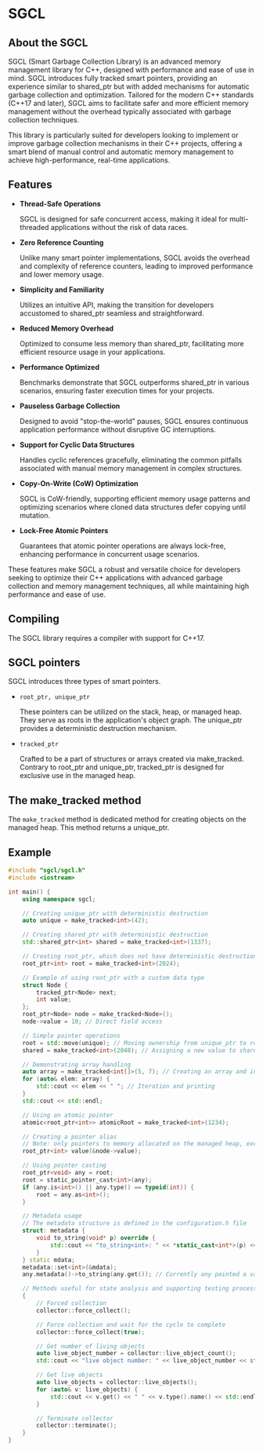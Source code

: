 # SGCL
## About the SGCL
SGCL (Smart Garbage Collection Library) is an advanced memory management library for C++, designed with performance and ease of use in mind. SGCL introduces fully tracked smart pointers, providing an experience similar to shared_ptr but with added mechanisms for automatic garbage collection and optimization. Tailored for the modern C++ standards (C++17 and later), SGCL aims to facilitate safer and more efficient memory management without the overhead typically associated with garbage collection techniques.

This library is particularly suited for developers looking to implement or improve garbage collection mechanisms in their C++ projects, offering a smart blend of manual control and automatic memory management to achieve high-performance, real-time applications.
## Features
- **Thread-Safe Operations** 

    SGCL is designed for safe concurrent access, making it ideal for multi-threaded applications without the risk of data races.

- **Zero Reference Counting** 
    
    Unlike many smart pointer implementations, SGCL avoids the overhead and complexity of reference counters, leading to improved performance and lower memory usage.

- **Simplicity and Familiarity** 
    
    Utilizes an intuitive API, making the transition for developers accustomed to shared_ptr seamless and straightforward.

- **Reduced Memory Overhead** 

    Optimized to consume less memory than shared_ptr, facilitating more efficient resource usage in your applications.

- **Performance Optimized** 

    Benchmarks demonstrate that SGCL outperforms shared_ptr in various scenarios, ensuring faster execution times for your projects.

- **Pauseless Garbage Collection** 

    Designed to avoid "stop-the-world" pauses, SGCL ensures continuous application performance without disruptive GC interruptions.

- **Support for Cyclic Data Structures** 

    Handles cyclic references gracefully, eliminating the common pitfalls associated with manual memory management in complex structures.

- **Copy-On-Write (CoW) Optimization** 

    SGCL is CoW-friendly, supporting efficient memory usage patterns and optimizing scenarios where cloned data structures defer copying until mutation.

- **Lock-Free Atomic Pointers**

    Guarantees that atomic pointer operations are always lock-free, enhancing performance in concurrent usage scenarios.

These features make SGCL a robust and versatile choice for developers seeking to optimize their C++ applications with advanced garbage collection and memory management techniques, all while maintaining high performance and ease of use.
## Compiling
The SGCL library requires a compiler with support for C++17.
## SGCL pointers
SGCL introduces three types of smart pointers.

- `root_ptr, unique_ptr`

    These pointers can be utilized on the stack, heap, or managed heap. They serve as roots in the application's object graph. The unique_ptr provides a deterministic destruction mechanism.

- `tracked_ptr` 

    Crafted to be a part of structures or arrays created via make_tracked. Contrary to root_ptr and unique_ptr, tracked_ptr is designed for exclusive use in the managed heap.

## The make_tracked method
The `make_tracked` method is dedicated method for creating objects on the managed heap. This method returns a unique_ptr.
## Example
```cpp
#include "sgcl/sgcl.h"
#include <iostream>

int main() {
    using namespace sgcl;

    // Creating unique_ptr with deterministic destruction
    auto unique = make_tracked<int>(42);

    // Creating shared_ptr with deterministic destruction
    std::shared_ptr<int> shared = make_tracked<int>(1337);

    // Creating root_ptr, which does not have deterministic destruction (managed by GC)
    root_ptr<int> root = make_tracked<int>(2024);

    // Example of using root_ptr with a custom data type
    struct Node {
        tracked_ptr<Node> next;
        int value;
    };
    root_ptr<Node> node = make_tracked<Node>();
    node->value = 10; // Direct field access

    // Simple pointer operations
    root = std::move(unique); // Moving ownership from unique_ptr to root_ptr
    shared = make_tracked<int>(2048); // Assigning a new value to shared_ptr

    // Demonstrating array handling
    auto array = make_tracked<int[]>(5, 7); // Creating an array and initialization
    for (auto& elem: array) {
        std::cout << elem << " "; // Iteration and printing
    }
    std::cout << std::endl;

    // Using an atomic pointer
    atomic<root_ptr<int>> atomicRoot = make_tracked<int>(1234);

    // Creating a pointer alias
    // Note: only pointers to memory allocated on the managed heap, excluding arrays
    root_ptr<int> value(&node->value);

    // Using pointer casting
    root_ptr<void> any = root;
    root = static_pointer_cast<int>(any);
    if (any.is<int>() || any.type() == typeid(int)) {
        root = any.as<int>();
    }

    // Metadata usage
    // The metadata structure is defined in the configuration.h file
    struct: metadata {
        void to_string(void* p) override {
            std::cout << "to_string<int>: " << *static_cast<int*>(p) << std::endl;
        }
    } static mdata;
    metadata::set<int>(&mdata);
    any.metadata()->to_string(any.get()); // Currently any pointed a value of type int.

    // Methods useful for state analysis and supporting testing processes.
    {
        // Forced collection
        collector::force_collect();

        // Force collection and wait for the cycle to complete
        collector::force_collect(true);

        // Get number of living objects
        auto live_object_number = collector::live_object_count();
        std::cout << "live object number: " << live_object_number << std::endl;

        // Get live objects
        auto live_objects = collector::live_objects();
        for (auto& v: live_objects) {
            std::cout << v.get() << " " << v.type().name() << std::endl;
        }

        // Terminate collector
        collector::terminate();
    }
}
```
